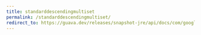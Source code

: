 ```yaml
---
title: standarddescendingmultiset
permalink: /standarddescendingmultiset/
redirect_to: https://guava.dev/releases/snapshot-jre/api/docs/com/google/common/collect/ForwardingSortedMultiset.StandardDescendingMultiset.html
---
```

